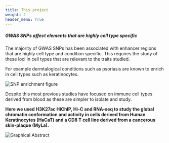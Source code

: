 ```yaml
---
title: This project
weight: 2
header_menu: True
---
```


##### GWAS SNPs affect elements that are highly cell type specific

The majority of GWAS SNPs has been associated with enhancer regions that are highly cell type and condition specific. This requires the study of these loci in cell types that are relevant to the traits studied.

For example dermtalogical conditions such as psoriasis are known to enrich in cell types such as keratinocytes.

![SNP enrichment figure](images/SNPs_enrichment.png)

Despite this most previous studies have focused on immune cell types derived from blood as these are simpler to isolate and study.

**Here we used H3K27ac HiChIP, Hi-C and RNA-seq to study the global chromatin conformation and activity in cells derived from Human Keratinocytes (HaCaT) and a CD8 T cell line derived from a cancerous skin-plaque (MyLa).**

![Graphical Abstract](images/graphical_abstract.png)
